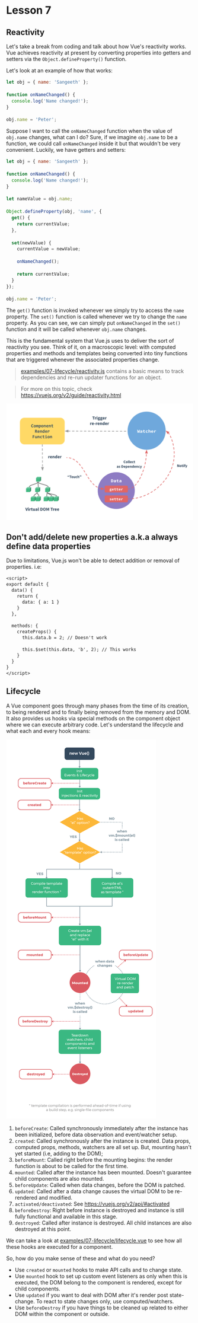 # Lesson 7

## Reactivity

Let's take a break from coding and talk about how Vue's reactivity works. Vue achieves reactivity at present by converting properties into getters and setters via the `Object.defineProperty()` function.

Let's look at an example of how that works:

```javascript
let obj = { name: 'Sangeeth' };

function onNameChanged() {
  console.log('Name changed!');
}

obj.name = 'Peter';
```

Suppose I want to call the `onNameChanged` function when the value of `obj.name` changes, what can I do? Sure, if we imagine `obj.name` to be a function, we could call `onNameChanged` inside it but that wouldn't be very convenient. Luckily, we have getters and setters:

```javascript
let obj = { name: 'Sangeeth' };

function onNameChanged() {
  console.log('Name changed!');
}

let nameValue = obj.name;

Object.defineProperty(obj, 'name', {
  get() {
    return currentValue;
  },

  set(newValue) {
    currentValue = newValue;

    onNameChanged();

    return currentValue;
  }
});

obj.name = 'Peter';
```

The `get()` function is invoked whenever we simply try to access the `name` property. The `set()` function is called whenever we try to change the `name` property. As you can see, we can simply put `onNameChanged` in the `set()` function and it will be called whenever `obj.name` changes.

This is the fundamental system that Vue.js uses to deliver the sort of reactivity you see. Think of it, on a macroscopic level: with computed properties and methods and templates being converted into tiny functions that are triggered whenever the associated properties change.

> [examples/07-lifecycle/reactivity.js](../examples/07-lifecycle/reactivity.js) contains a basic means to track dependencies and re-run updater functions for an object.

> For more on this topic, check https://vuejs.org/v2/guide/reactivity.html

![Vue Reactivity](images/reactivity.png)

## Don't add/delete new properties a.k.a always define data properties

Due to limitations, Vue.js won't be able to detect addition or removal of properties. i.e:

```vue
<script>
export default {
  data() {
    return {
      data: { a: 1 }
    }
  },

  methods: {
    createProps() {
      this.data.b = 2; // Doesn't work

      this.$set(this.data, 'b', 2); // This works
    }
  }
}
</script>
```

## Lifecycle

A Vue component goes through many phases from the time of its creation, to being rendered and to finally being removed from the memory and DOM. It also provides us hooks via special methods on the component object where we can execute arbitrary code. Let's understand the lifecycle and what each and every hook means:

![Vue component lifecycle](images/lifecycle.png)

1. `beforeCreate`: Called synchronously immediately after the instance has been initialized, before data observation and event/watcher setup.
2. `created`: Called synchronously after the instance is created. Data props, computed props, methods, watchers are all set up. But, mounting hasn't yet started (i.e, adding to the DOM);
3. `beforeMount`: Called right before the mounting begins: the render function is about to be called for the first time.
4. `mounted`: Called after the instance has been mounted. Doesn't guarantee child components are also mounted.
5. `beforeUpdate`: Called when data changes, before the DOM is patched.
6. `updated`: Called after a data change causes the virtual DOM to be re-rendered and modified.
7. `activated/deactivated`: See https://vuejs.org/v2/api/#activated
8. `beforeDestroy`: Right before instance is destroyed and instance is still fully functional and available in this stage.
9. `destroyed`: Called after instance is destroyed. All child instances are also destroyed at this point.

We can take a look at [examples/07-lifecycle/lifecycle.vue](../examples/07-lifecycle/lifecycle.vue) to see how all these hooks are executed for a component.

So, how do you make sense of these and what do you need?

- Use `created` or `mounted` hooks to make API calls and to change state.
- Use `mounted` hook to set up custom event listeners as only when this is executed, the DOM belong to the component is rendered, except for child components.
- Use `updated` if you want to deal with DOM after it's render post state-change. To react to state changes only, use computed/watchers.
- Use `beforeDestroy` if you have things to be cleaned up related to either DOM within the component or outside.
